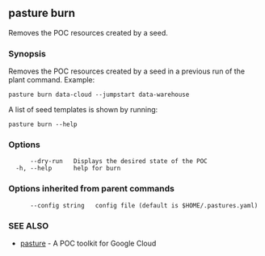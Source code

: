 ## pasture burn

Removes the POC resources created by a seed.

### Synopsis

Removes the POC resources created by a seed in a previous
run of the plant command. Example:

	pasture burn data-cloud --jumpstart data-warehouse
	
A list of seed templates is shown by running:
	
	pasture burn --help

### Options

```
      --dry-run   Displays the desired state of the POC
  -h, --help      help for burn
```

### Options inherited from parent commands

```
      --config string   config file (default is $HOME/.pastures.yaml)
```

### SEE ALSO

* [pasture](pasture.md)	 - A POC toolkit for Google Cloud
